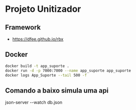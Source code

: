 # Projeto Unitizador

## Framework

- https://dfee.github.io/rbx

## Docker

```bash
docker build -t app_suporte .
docker run -d -p 7000:7000 --name app_suporte app_suporte
docker logs App_Suporte --tail 500 -f
```

## Comando a baixo simula uma api
json-server --watch db.json